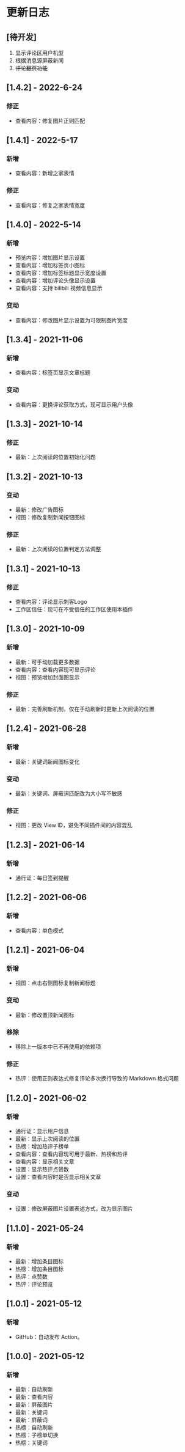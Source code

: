 # 更新日志

## [待开发]

1. 显示评论区用户机型
2. 根据消息源屏蔽新闻
3. ~~评论翻页功能~~

## [1.4.2] - 2022-6-24
### 修正

* 查看内容：修复图片正则匹配

## [1.4.1] - 2022-5-17
### 新增

* 查看内容：新增之家表情

### 修正

* 查看内容：修复之家表情宽度

## [1.4.0] - 2022-5-14
### 新增

* 预览内容：增加图片显示设置
* 查看内容：增加标签页小图标
* 查看内容：增加标签标题显示宽度设置
* 查看内容：增加评论头像显示设置
* 查看内容：支持 bilibili 视频信息显示

### 变动

* 查看内容：修改图片显示设置为可限制图片宽度

## [1.3.4] - 2021-11-06
### 新增

* 查看内容：标签页显示文章标题

### 变动

* 查看内容：更换评论获取方式，现可显示用户头像

## [1.3.3] - 2021-10-14
### 修正

* 最新：上次阅读的位置初始化问题

## [1.3.2] - 2021-10-13
### 变动

* 最新：修改广告图标
* 视图：修改复制新闻按钮图标

### 修正

* 最新：上次阅读的位置判定方法调整

## [1.3.1] - 2021-10-13
### 修正

* 查看内容：评论显示刺客Logo
* 工作区信任：现可在不受信任的工作区使用本插件

## [1.3.0] - 2021-10-09
### 新增

* 最新：可手动加载更多数据
* 查看内容：查看内容现可显示评论
* 视图：预览增加封面图显示

### 修正

* 最新：完善刷新机制，仅在手动刷新时更新上次阅读的位置

## [1.2.4] - 2021-06-28
### 新增

* 最新：关键词新闻图标变化

### 变动

* 最新：关键词、屏蔽词匹配改为大小写不敏感

### 修正

* 视图：更改 View ID，避免不同插件间的内容混乱

## [1.2.3] - 2021-06-14
### 新增

* 通行证：每日签到提醒

## [1.2.2] - 2021-06-06
### 新增

* 查看内容：单色模式

## [1.2.1] - 2021-06-04
### 新增

* 视图：点击右侧图标复制新闻标题

### 变动

* 最新：修改置顶新闻图标

### 移除

* 移除上一版本中已不再使用的依赖项

### 修正

* 热评：使用正则表达式修复评论多次换行导致的 Markdown 格式问题

## [1.2.0] - 2021-06-02
### 新增

* 通行证：显示用户信息
* 最新：显示上次阅读的位置
* 热榜：增加热评子榜单
* 查看内容：查看内容现可用于最新、热榜和热评
* 查看内容：显示相关文章
* 设置：显示热评点赞数
* 设置：查看内容时是否显示相关文章

### 变动

* 设置：修改屏蔽图片设置表述方式，改为显示图片

## [1.1.0] - 2021-05-24
### 新增

* 最新：增加条目图标
* 热榜：增加条目图标
* 热评：点赞数
* 热评：评论预览

## [1.0.1] - 2021-05-12
### 新增

* GitHub：自动发布 Action。

## [1.0.0] - 2021-05-12
### 新增

* 最新：自动刷新
* 最新：查看内容
* 最新：屏蔽图片
* 最新：关键词
* 最新：屏蔽词
* 热榜：自动刷新
* 热榜：子榜单切换
* 热榜：关键词

<!--
### 新增
### 变动
### 废弃
### 移除
### 修正
### 安全
->

